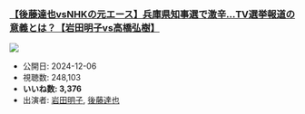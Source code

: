 ### [【後藤達也vsNHKの元エース】兵庫県知事選で激辛…TV選挙報道の意義とは？【岩田明子vs高橋弘樹】](https://www.youtube.com/watch?v=wg5EJxMWk_s)
[![](https://img.youtube.com/vi/wg5EJxMWk_s/sddefault.jpg)](https://www.youtube.com/watch?v=wg5EJxMWk_s)
-   公開日: 2024-12-06
-   視聴数: 248,103
-   **いいね数: 3,376**
-   出演者: [岩田明子](/rehacq_fan/people/岩田明子 "wikilink"), [後藤達也](/rehacq_fan/people/後藤達也 "wikilink")
